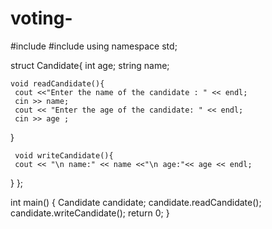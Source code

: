 # voting-

#include <iostream>
#include<string>
using namespace std;

struct Candidate{
 int age;
 string name;

    void readCandidate(){
     cout <<"Enter the name of the candidate : " << endl;
     cin >> name;
     cout << "Enter the age of the candidate: " << endl;
     cin >> age ;
  }

     void writeCandidate(){
     cout << "\n name:" << name <<"\n age:"<< age << endl;
  }
};

int main()
{
   Candidate candidate;
   candidate.readCandidate();
   candidate.writeCandidate();
   return 0;
}
